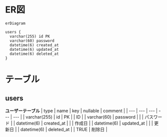 # ER図

```mermaid
erDiagram

users {
  varchar(255) id PK
  varchar(60) password
  datetime(6) created_at
  datetime(6) updated_at
  datetime(6) deleted_at
}
```

# テーブル

## users
**ユーザーテーブル**
| type | name | key | nullable | comment |
| --- | --- | --- | --- | --- |
| varchar(255) | id | PK | | ID |
| varchar(60) | password | | | パスワード |
| datetime(6) | created_at | | | 作成日 |
| datetime(6) | updated_at | | | 更新日 |
| datetime(6) | deleted_at | | TRUE | 削除日 |
